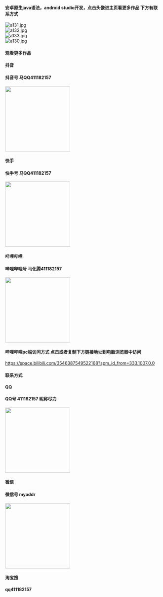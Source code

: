 #### 安卓原生java语法，android studio开发，点击头像进主页看更多作品 下方有联系方式

 <img src='https://img.alicdn.com/imgextra/i1/1658540494/O1CN019Qh8Rw1FWIbsw6Bt4_!!1658540494.jpg' alt='a131.jpg' /></br> 
 <img src='https://img.alicdn.com/imgextra/i1/1658540494/O1CN01mbSuU31FWIbsUQyEN_!!1658540494.jpg' alt='a132.jpg' /></br> 
 <img src='https://img.alicdn.com/imgextra/i1/1658540494/O1CN01tdqtAo1FWIbr8pdlH_!!1658540494.jpg' alt='a133.jpg' /></br> 
 <img src='https://img.alicdn.com/imgextra/i2/1658540494/O1CN01HdngXn1FWIbvZKiX1_!!1658540494.jpg' alt='a130.jpg' /></br>

#### 观看更多作品

#### 抖音
#### 抖音号  马QQ411182157
<img src="https://gitee.com/QQ411182157/mingpian/raw/master/douyin.png" width="210px">

#### 快手
#### 快手号  马QQ411182157

<img src="https://gitee.com/QQ411182157/mingpian/raw/master/kuaishou.jpg" width="210px">

#### 哔哩哔哩
#### 哔哩哔哩号  马化腾411182157

<img src="https://gitee.com/QQ411182157/mingpian/raw/master/bili.png" width="210px">

#### 哔哩哔哩pc端访问方式 点击或者复制下方链接地址到电脑浏览器中访问

https://space.bilibili.com/3546387549522168?spm_id_from=333.1007.0.0


#### 联系方式
#### QQ
#### QQ号 411182157 昵称尽力

<img src="https://gitee.com/QQ411182157/mingpian/raw/master/qq.jpg" width="210px">

#### 微信
#### 微信号 myaddr

<img src="https://gitee.com/QQ411182157/mingpian/raw/master/weixin.png" width="210px">

#### 淘宝搜
#### qq411182157
